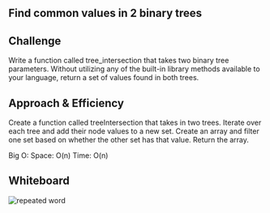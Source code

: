 ## Find common values in 2 binary trees

## Challenge
Write a function called tree_intersection that takes two binary tree parameters.
Without utilizing any of the built-in library methods available to your language, return a set of values found in both trees.

## Approach & Efficiency
Create a function called treeIntersection that takes in two trees.
Iterate over each tree and add their node values to a new set.
Create an array and filter one set based on whether the other set has that value.
Return the array.

Big O:
Space: O(n)
Time: O(n)

## Whiteboard
![repeated word](https://user-images.githubusercontent.com/54918779/85912765-fa1ec080-b7e3-11ea-83e7-5c167708d0ac.png)




